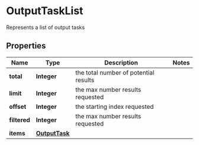 

# OutputTaskList

Represents a list of output tasks

## Properties

| Name | Type | Description | Notes |
|------------ | ------------- | ------------- | -------------|
|**total** | **Integer** | the total number of potential results |  |
|**limit** | **Integer** | the max number results requested |  |
|**offset** | **Integer** | the starting index requested |  |
|**filtered** | **Integer** | the max number results requested |  |
|**items** | [**OutputTask**](OutputTask.md) |  |  |



